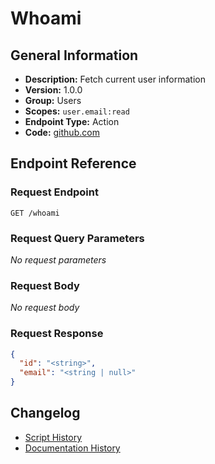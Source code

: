 <!-- BEGIN GENERATED CONTENT -->
# Whoami

## General Information

- **Description:** Fetch current user information
- **Version:** 1.0.0
- **Group:** Users
- **Scopes:** `user.email:read`
- **Endpoint Type:** Action
- **Code:** [github.com](https://github.com/NangoHQ/integration-templates/tree/main/integrations/airtable/actions/whoami.ts)


## Endpoint Reference

### Request Endpoint

`GET /whoami`

### Request Query Parameters

_No request parameters_

### Request Body

_No request body_

### Request Response

```json
{
  "id": "<string>",
  "email": "<string | null>"
}
```

## Changelog

- [Script History](https://github.com/NangoHQ/integration-templates/commits/main/integrations/airtable/actions/whoami.ts)
- [Documentation History](https://github.com/NangoHQ/integration-templates/commits/main/integrations/airtable/actions/whoami.md)

<!-- END  GENERATED CONTENT -->

